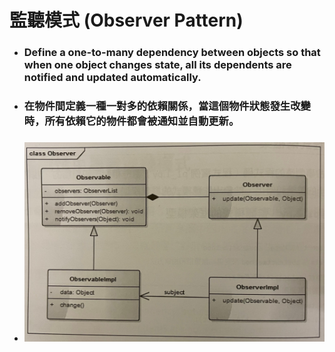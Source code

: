 監聽模式 (Observer Pattern)
=====
* ### Define a one-to-many dependency between objects so that when one object changes state, all its dependents are notified and updated automatically.
* ### 在物件間定義一種一對多的依賴關係，當這個物件狀態發生改變時，所有依賴它的物件都會被通知並自動更新。
* ### ![image](https://raw.githubusercontent.com/GitHub-WeiChiang/main/master/DesignPatterns/Python/%E7%9B%A3%E8%81%BD%E6%A8%A1%E5%BC%8F%20(Observer%20Pattern)/%E7%9B%A3%E8%81%BD%E6%A8%A1%E5%BC%8F%E7%9A%84%E9%A1%9E%E5%88%A5%E5%9C%96.jpg)
